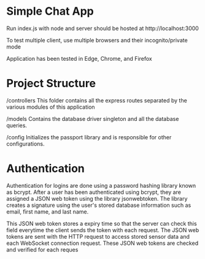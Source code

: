 # Simple Chat App

Run index.js with node and server should be hosted at http://localhost:3000

To test multiple client, use multiple browsers and their incognito/private mode

Application has been tested in Edge, Chrome, and Firefox


# Project Structure

/controllers
This folder contains all the express routes separated by the various modules of this application

/models
Contains the database driver singleton and all the database queries.

/config
Initializes the passport library and is responsible for other configurations.

# Authentication

Authentication for logins are done using a password hashing library known as bcrypt. After a 
user has been authenticated using bcrypt, they are assigned a JSON web token using the library 
jsonwebtoken. The library creates a signature using the user's stored database information such 
as email, first name, and last name.

This JSON web token stores a expiry time so that the server can check this field everytime the 
client sends the token with each request. The JSON web tokens are sent with the HTTP request to 
access stored sensor data and each WebSocket connection request. These JSON web tokens are 
checked and verified for each reques
